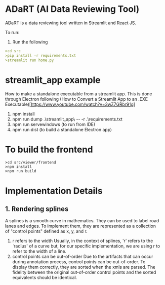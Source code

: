 # ADaRT (AI Data Reviewing Tool)
ADaRT is a data reviewing tool written in Streamlit and React JS.

To run:
1.  Run the following
```markdown
>cd src
>pip install -r requirements.txt
>streamlit run home.py
```

# streamlit_app example
How to make a standalone executable from a streamlit app.
This is done through Electron following (How to Convert a Streamlit App to an .EXE Executable)[https://www.youtube.com/watch?v=3wZ7GRbr91g]

1. npm install
2. npm run dump .\streamlit_app\ -- -r .\requirements.txt   
3. npm run servewindows (to run from IDE)
4. npm run dist (to build a standalone Electron app)

# To build the frontend

```commandline
>cd src/viewer/frontend
>npm install
>npm run build
```

# Implementation Details

## 1. Rendering splines
A splines is a smooth curve in mathematics. They can be used to label road lanes and edges.
To implement them, they are represented as a collection of "control points" defined as x, y, and r.
1. r refers to the width
Usually, in the context of splines, 'r' refers to the 'radius' of a curve but, for our specific implementation,
we are using r to refer to the width of a line.
2. control points can be out-of-order
Due to the artifacts that can occur during annotation process, control points can be out-of-order.
To display them correctly, they are sorted when the xmls are parsed.
The fidelity between the original out-of-order control points and the sorted equivalents should be identical.


